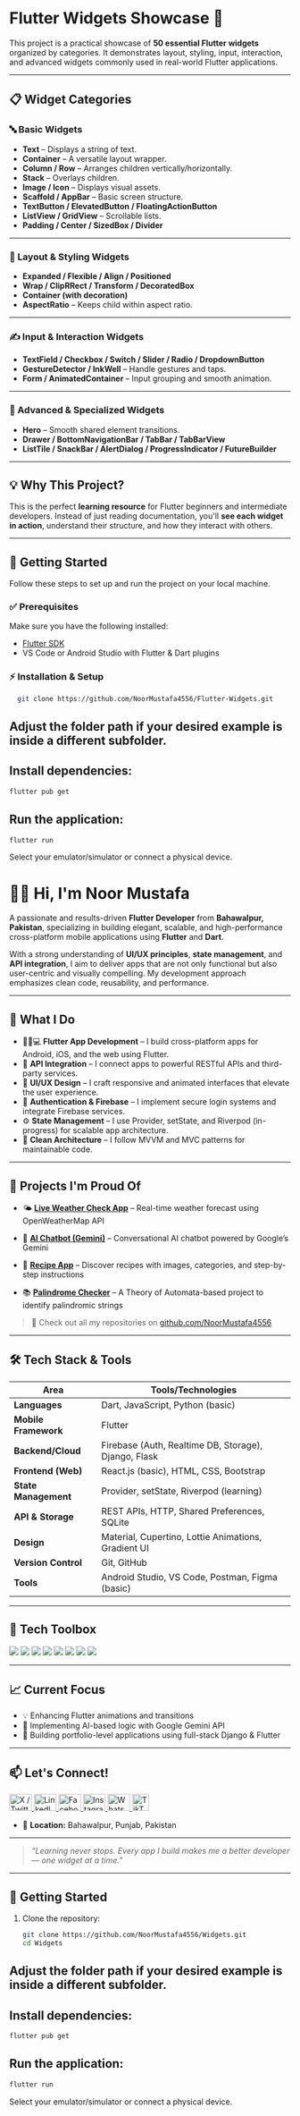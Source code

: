 # Flutter Widgets Showcase 🚀

This project is a practical showcase of **50 essential Flutter widgets** organized by categories. It demonstrates layout, styling, input, interaction, and advanced widgets commonly used in real-world Flutter applications.

---

## 📋 Widget Categories

### 🔤 Basic Widgets
- **Text** – Displays a string of text.
- **Container** – A versatile layout wrapper.
- **Column / Row** – Arranges children vertically/horizontally.
- **Stack** – Overlays children.
- **Image / Icon** – Displays visual assets.
- **Scaffold / AppBar** – Basic screen structure.
- **TextButton / ElevatedButton / FloatingActionButton**
- **ListView / GridView** – Scrollable lists.
- **Padding / Center / SizedBox / Divider**

---

### 🧱 Layout & Styling Widgets
- **Expanded / Flexible / Align / Positioned**
- **Wrap / ClipRRect / Transform / DecoratedBox**
- **Container (with decoration)**  
- **AspectRatio** – Keeps child within aspect ratio.

---

### ✍️ Input & Interaction Widgets
- **TextField / Checkbox / Switch / Slider / Radio / DropdownButton**
- **GestureDetector / InkWell** – Handle gestures and taps.
- **Form / AnimatedContainer** – Input grouping and smooth animation.

---

### 🔁 Advanced & Specialized Widgets
- **Hero** – Smooth shared element transitions.
- **Drawer / BottomNavigationBar / TabBar / TabBarView**
- **ListTile / SnackBar / AlertDialog / ProgressIndicator / FutureBuilder**

---


## 💡 Why This Project?

This is the perfect **learning resource** for Flutter beginners and intermediate developers. Instead of just reading documentation, you'll **see each widget in action**, understand their structure, and how they interact with others.

---
## 🚀 Getting Started

Follow these steps to set up and run the project on your local machine.

### ✅ Prerequisites
Make sure you have the following installed:
- [Flutter SDK](https://docs.flutter.dev/get-started/install)  
- VS Code or Android Studio with Flutter & Dart plugins  

### ⚡ Installation & Setup
 ```bash
   git clone https://github.com/NoorMustafa4556/Flutter-Widgets.git
 
```
## Adjust the folder path if your desired example is inside a different subfolder.

## Install dependencies:

   ```bash
   flutter pub get
 ```
   ## Run the application:
  
  ```bash
flutter run
```
Select your emulator/simulator or connect a physical device.
# 👋🏻 Hi, I'm Noor Mustafa

A passionate and results-driven **Flutter Developer** from **Bahawalpur, Pakistan**, specializing in building elegant, scalable, and high-performance cross-platform mobile applications using **Flutter** and **Dart**.

With a strong understanding of **UI/UX principles**, **state management**, and **API integration**, I aim to deliver apps that are not only functional but also user-centric and visually compelling. My development approach emphasizes clean code, reusability, and performance.

---

## 🚀 What I Do

- 🧑🏻💻 **Flutter App Development** – I build cross-platform apps for Android, iOS, and the web using Flutter.
- 🔗 **API Integration** – I connect apps to powerful RESTful APIs and third-party services.
- 🎨 **UI/UX Design** – I craft responsive and animated interfaces that elevate the user experience.
- 🔐 **Authentication & Firebase** – I implement secure login systems and integrate Firebase services.
- ⚙️ **State Management** – I use Provider, setState, and Riverpod (in-progress) for scalable app architecture.
- 🧠 **Clean Architecture** – I follow MVVM and MVC patterns for maintainable code.

---


## 🌟 Projects I'm Proud Of

- 🌤️ **[Live Weather Check App](https://github.com/NoorMustafa4556/Live-Weather-Check-App)** – Real-time weather forecast using OpenWeatherMap API  
- 🤖 **[AI Chatbot (Gemini)](https://github.com/NoorMustafa4556/Ai-ChatBot)** – Conversational AI chatbot powered by Google’s Gemini  

- 🍔 **[Recipe App](https://github.com/NoorMustafa4556/Recipe-App)** – Discover recipes with images, categories, and step-by-step instructions  

- 📚 **[Palindrome Checker](https://github.com/NoorMustafa4556/Palindrome-Checker-App)** – A Theory of Automata-based project to identify palindromic strings  

> 🎯 Check out all my repositories on [github.com/NoorMustafa4556](https://github.com/NoorMustafa4556?tab=repositories)

---

## 🛠️ Tech Stack & Tools

| Area                | Tools/Technologies |
|---------------------|--------------------|
| **Languages**       | Dart, JavaScript, Python (basic) |
| **Mobile Framework**| Flutter            |
| **Backend/Cloud**   | Firebase (Auth, Realtime DB, Storage), Django, Flask |
| **Frontend (Web)**  | React.js (basic), HTML, CSS, Bootstrap |
| **State Management**| Provider, setState, Riverpod (learning) |
| **API & Storage**   | REST APIs, HTTP, Shared Preferences, SQLite |
| **Design**          | Material, Cupertino, Lottie Animations, Gradient UI |
| **Version Control** | Git, GitHub        |
| **Tools**           | Android Studio, VS Code, Postman, Figma (basic) |

---

## 🧰 Tech Toolbox

<p align="left">
  <img src="https://img.shields.io/badge/Dart-0175C2?style=for-the-badge&logo=dart&logoColor=white"/>
  <img src="https://img.shields.io/badge/Flutter-02569B?style=for-the-badge&logo=flutter&logoColor=white"/>
  <img src="https://img.shields.io/badge/Firebase-FFCA28?style=for-the-badge&logo=firebase&logoColor=black"/>
  <img src="https://img.shields.io/badge/Python-3776AB?style=for-the-badge&logo=python&logoColor=white"/>
  <img src="https://img.shields.io/badge/Django-092E20?style=for-the-badge&logo=django&logoColor=white"/>
  <img src="https://img.shields.io/badge/React-20232A?style=for-the-badge&logo=react&logoColor=61DAFB"/>
  <img src="https://img.shields.io/badge/Postman-FF6C37?style=for-the-badge&logo=postman&logoColor=white"/>
  <img src="https://img.shields.io/badge/GitHub-181717?style=for-the-badge&logo=github&logoColor=white"/>
</p>

---

## 📈 Current Focus

- 💡 Enhancing Flutter animations and transitions
- 🤖 Implementing AI-based logic with Google Gemini API
- 📲 Building portfolio-level applications using full-stack Django & Flutter

---

## 📫 Let's Connect!

<p align="left">
  <a href="https://x.com/NoorMustafa4556" target="blank">
    <img src="https://raw.githubusercontent.com/rahuldkjain/github-profile-readme-generator/master/src/images/icons/Social/twitter.svg" alt="X / Twitter" height="30" width="40" />
  </a>
  <a href="https://www.linkedin.com/in/noormustafa4556/" target="blank">
    <img src="https://raw.githubusercontent.com/rahuldkjain/github-profile-readme-generator/master/src/images/icons/Social/linked-in-alt.svg" alt="LinkedIn" height="30" width="40" />
  </a>
  <a href="https://www.facebook.com/NoorMustafa4556" target="blank">
    <img src="https://raw.githubusercontent.com/rahuldkjain/github-profile-readme-generator/master/src/images/icons/Social/facebook.svg" alt="Facebook" height="30" width="40" />
  </a>
  <a href="https://instagram.com/noormustafa4556" target="blank">
    <img src="https://raw.githubusercontent.com/rahuldkjain/github-profile-readme-generator/master/src/images/icons/Social/instagram.svg" alt="Instagram" height="30" width="40" />
  </a>
  <a href="https://wa.me/923087655076" target="blank">
    <img src="https://raw.githubusercontent.com/rahuldkjain/github-profile-readme-generator/master/src/images/icons/Social/whatsapp.svg" alt="WhatsApp" height="30" width="40" />
  </a>
  <a href="https://www.tiktok.com/@noormustafa4556" target="blank">
    <img src="https://cdn-icons-png.flaticon.com/512/3046/3046122.png" alt="TikTok" height="30" width="30" />
  </a>
</p>

- 📍 **Location:** Bahawalpur, Punjab, Pakistan

---

> _“Learning never stops. Every app I build makes me a better developer — one widget at a time.”_

---




## 🔧 Getting Started

1. Clone the repository:
   ```bash
   git clone https://github.com/NoorMustafa4556/Widgets.git
   cd Widgets
## Adjust the folder path if your desired example is inside a different subfolder.

## Install dependencies:

   ```bash
   flutter pub get
 ```
   ## Run the application:
  
  ```bash
flutter run
```
Select your emulator/simulator or connect a physical device.





